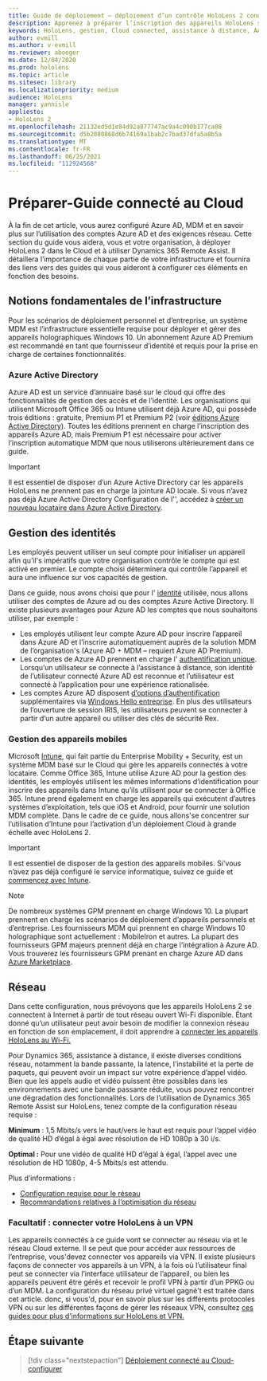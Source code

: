 ```yaml
---
title: Guide de déploiement – déploiement d’un contrôle HoloLens 2 connecté au Cloud à grande échelle avec l’assistance à distance-préparer
description: Apprenez à préparer l’inscription des appareils HoloLens sur un réseau connecté au Cloud à l’aide d’Azure Active Directory et de la gestion des identités.
keywords: HoloLens, gestion, Cloud connected, assistance à distance, AAD, Azure AD, MDM, gestion des appareils mobiles
author: evmill
ms.author: v-evmill
ms.reviewer: aboeger
ms.date: 12/04/2020
ms.prod: hololens
ms.topic: article
ms.sitesec: library
ms.localizationpriority: medium
audience: HoloLens
manager: yannisle
appliesto:
- HoloLens 2
ms.openlocfilehash: 21132ed5d1e84d92a877747ac9a4c090b177ca08
ms.sourcegitcommit: d5b2080868d6b74169a1bab2c7bad37dfa5a8b5a
ms.translationtype: MT
ms.contentlocale: fr-FR
ms.lasthandoff: 06/25/2021
ms.locfileid: "112924568"
---
```

# <a name="prepare---cloud-connected-guide"></a>Préparer-Guide connecté au Cloud

À la fin de cet article, vous aurez configuré Azure AD, MDM et en savoir plus sur l’utilisation des comptes Azure AD et des exigences réseau. Cette section du guide vous aidera, vous et votre organisation, à déployer HoloLens 2 dans le Cloud et à utiliser Dynamics 365 Remote Assist. Il détaillera l’importance de chaque partie de votre infrastructure et fournira des liens vers des guides qui vous aideront à configurer ces éléments en fonction des besoins.

## <a name="infrastructure-essentials"></a>Notions fondamentales de l’infrastructure

Pour les scénarios de déploiement personnel et d’entreprise, un système MDM est l’infrastructure essentielle requise pour déployer et gérer des appareils holographiques Windows 10. Un abonnement Azure AD Premium est recommandé en tant que fournisseur d’identité et requis pour la prise en charge de certaines fonctionnalités.

### <a name="azure-active-directory"></a>Azure Active Directory

Azure AD est un service d’annuaire basé sur le cloud qui offre des fonctionnalités de gestion des accès et de l’identité. Les organisations qui utilisent Microsoft Office 365 ou Intune utilisent déjà Azure AD, qui possède trois éditions : gratuite, Premium P1 et Premium P2 (voir [éditions Azure Active Directory](https://azure.microsoft.com/documentation/articles/active-directory-editions)). Toutes les éditions prennent en charge l’inscription des appareils Azure AD, mais Premium P1 est nécessaire pour activer l’inscription automatique MDM que nous utiliserons ultérieurement dans ce guide.

> [!IMPORTANT]
> Il est essentiel de disposer d’un Azure Active Directory car les appareils HoloLens ne prennent pas en charge la jointure AD locale. Si vous n’avez pas déjà Azure Active Directory Configuration de l'&#39;, accédez à [créer un nouveau locataire dans Azure Active Directory](https://docs.microsoft.com/azure/active-directory/fundamentals/active-directory-access-create-new-tenant).

## <a name="identity-management"></a>Gestion des identités

Les employés peuvent utiliser un seul compte pour initialiser un appareil afin qu’il&#39;s impératifs que votre organisation contrôle le compte qui est activé en premier. Le compte choisi déterminera qui contrôle l’appareil et aura une influence sur vos capacités de gestion.

Dans ce guide, nous avons choisi que pour l' [identité](https://docs.microsoft.com/hololens/hololens-identity) utilisée, nous allons utiliser des comptes de Azure ad ou des comptes Azure Active Directory. Il existe plusieurs avantages pour Azure AD les comptes que nous souhaitons utiliser, par exemple :

- Les employés utilisent leur compte Azure AD pour inscrire l’appareil dans Azure AD et l’inscrire automatiquement auprès de la solution MDM de l’organisation&#39;s (Azure AD + MDM – requiert Azure AD Premium).
- Les comptes de Azure AD prennent en charge l' [authentification unique](https://docs.microsoft.com/azure/active-directory/manage-apps/what-is-single-sign-on). Lorsqu’un utilisateur se connecte à l’assistance à distance, son identité de l’utilisateur connecté Azure AD est reconnue et l’utilisateur est connecté à l’application pour une expérience rationalisée.
- Les comptes Azure AD disposent [d’options d’authentification](https://docs.microsoft.com/hololens/hololens-identity) supplémentaires via [Windows Hello entreprise](https://docs.microsoft.com/windows/security/identity-protection/hello-for-business/hello-identity-verification). En plus des utilisateurs de l’ouverture de session IRIS, les utilisateurs peuvent se connecter à partir d’un autre appareil ou utiliser des clés de sécurité Rex.

### <a name="mobile-device-management"></a>Gestion des appareils mobiles

Microsoft [Intune](https://docs.microsoft.com/mem/intune/fundamentals/what-is-intune), qui fait partie du Enterprise Mobility + Security, est un système MDM basé sur le Cloud qui gère les appareils connectés à votre locataire. Comme Office 365, Intune utilise Azure AD pour la gestion des identités, les employés utilisent les mêmes informations d’identification pour inscrire des appareils dans Intune qu’ils utilisent pour se connecter à Office 365. Intune prend également en charge les appareils qui exécutent d’autres systèmes d’exploitation, tels que iOS et Android, pour fournir une solution MDM complète. Dans le cadre de ce guide, nous allons&#39;se concentrer sur l’utilisation d’Intune pour l’activation d’un déploiement Cloud à grande échelle avec HoloLens 2.

> [!IMPORTANT]
> Il est essentiel de disposer de la gestion des appareils mobiles. Si&#39;vous n’avez pas déjà configuré le service informatique, suivez ce guide et [commencez avec Intune](https://docs.microsoft.com/mem/intune/fundamentals/free-trial-sign-up).

> [!NOTE]
> De nombreux systèmes GPM prennent en charge Windows 10. La plupart prennent en charge les scénarios de déploiement d’appareils personnels et d’entreprise. Les fournisseurs MDM qui prennent en charge Windows 10 holographique sont actuellement : MobileIron et autres. La plupart des fournisseurs GPM majeurs prennent déjà en charge l’intégration à Azure AD. Vous trouverez les fournisseurs GPM prenant en charge Azure AD dans [Azure Marketplace](https://azure.microsoft.com/marketplace/).

## <a name="network"></a>Réseau

Dans cette configuration, nous prévoyons que les appareils HoloLens 2 se connectent à Internet à partir de tout réseau ouvert Wi-Fi disponible. Étant donné qu’un utilisateur peut avoir besoin de modifier la connexion réseau en fonction de son emplacement, il doit apprendre à [connecter les appareils HoloLens au Wi-Fi.](https://docs.microsoft.com/hololens/hololens-network)

Pour Dynamics 365, assistance à distance, il existe diverses conditions réseau, notamment la bande passante, la latence, l’instabilité et la perte de paquets, qui peuvent avoir un impact sur votre expérience d’appel vidéo. Bien que les appels audio et vidéo puissent être possibles dans les environnements avec une bande passante réduite, vous pouvez rencontrer une dégradation des fonctionnalités. Lors de l’utilisation de Dynamics 365 Remote Assist sur HoloLens, tenez compte de la configuration réseau requise :

**Minimum** : 1,5 Mbits/s vers le haut/vers le haut est requis pour l’appel vidéo de qualité HD d’égal à égal avec résolution de HD 1080p à 30 i/s.

**Optimal :** Pour une vidéo de qualité HD d’égal à égal, l’appel avec une résolution de HD 1080p, 4-5 Mbits/s est attendu.

Plus d’informations :

- [Configuration requise pour le réseau](https://docs.microsoft.com/dynamics365/mixed-reality/remote-assist/requirements#network-requirements)
- [Recommandations relatives à l’optimisation du réseau](https://docs.microsoft.com/dynamics365/mixed-reality/remote-assist/requirements#dynamics-365-remote-assist-hololens)

### <a name="optional-connect-your-hololens-to-vpn"></a>Facultatif : connecter votre HoloLens à un VPN

Les appareils connectés à ce guide vont se connecter au réseau via et le réseau Cloud externe. Il se peut que pour accéder aux ressources de l’entreprise, vous&#39;devez connecter vos appareils via VPN. Il existe plusieurs façons de connecter vos appareils à un VPN, à la fois où l’utilisateur final peut se connecter via l’interface utilisateur de l’appareil, ou bien les appareils peuvent être gérés et recevoir le profil VPN à partir d’un PPKG ou d’un MDM. La configuration du réseau privé virtuel gagné&#39;t est traitée dans cet article. donc, si vous&#39;d, pour en savoir plus sur les différents protocoles VPN ou sur les différentes façons de gérer les réseaux VPN, consultez [ces guides pour plus d’informations sur HoloLens et VPN.](https://docs.microsoft.com/hololens/hololens-network#vpn)

## <a name="next-step"></a>Étape suivante

> [!div class="nextstepaction"]
> [Déploiement connecté au Cloud-configurer](hololens2-cloud-connected-configure.md)

